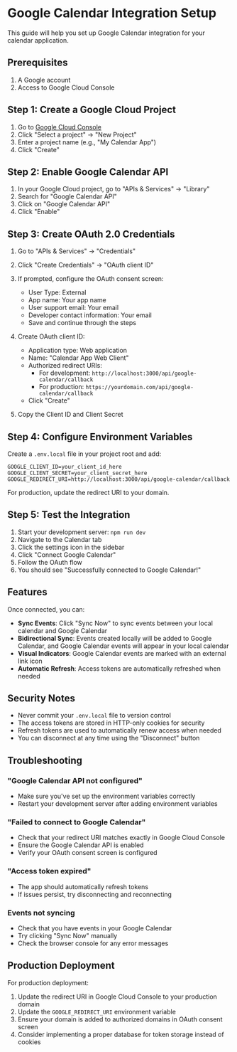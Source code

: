 # Google Calendar Integration Setup

This guide will help you set up Google Calendar integration for your calendar application.

## Prerequisites

1. A Google account
2. Access to Google Cloud Console

## Step 1: Create a Google Cloud Project

1. Go to [Google Cloud Console](https://console.cloud.google.com/)
2. Click "Select a project" → "New Project"
3. Enter a project name (e.g., "My Calendar App")
4. Click "Create"

## Step 2: Enable Google Calendar API

1. In your Google Cloud project, go to "APIs & Services" → "Library"
2. Search for "Google Calendar API"
3. Click on "Google Calendar API"
4. Click "Enable"

## Step 3: Create OAuth 2.0 Credentials

1. Go to "APIs & Services" → "Credentials"
2. Click "Create Credentials" → "OAuth client ID"
3. If prompted, configure the OAuth consent screen:
   - User Type: External
   - App name: Your app name
   - User support email: Your email
   - Developer contact information: Your email
   - Save and continue through the steps

4. Create OAuth client ID:
   - Application type: Web application
   - Name: "Calendar App Web Client"
   - Authorized redirect URIs: 
     - For development: `http://localhost:3000/api/google-calendar/callback`
     - For production: `https://yourdomain.com/api/google-calendar/callback`
   - Click "Create"

5. Copy the Client ID and Client Secret

## Step 4: Configure Environment Variables

Create a `.env.local` file in your project root and add:

```env
GOOGLE_CLIENT_ID=your_client_id_here
GOOGLE_CLIENT_SECRET=your_client_secret_here
GOOGLE_REDIRECT_URI=http://localhost:3000/api/google-calendar/callback
```

For production, update the redirect URI to your domain.

## Step 5: Test the Integration

1. Start your development server: `npm run dev`
2. Navigate to the Calendar tab
3. Click the settings icon in the sidebar
4. Click "Connect Google Calendar"
5. Follow the OAuth flow
6. You should see "Successfully connected to Google Calendar!"

## Features

Once connected, you can:

- **Sync Events**: Click "Sync Now" to sync events between your local calendar and Google Calendar
- **Bidirectional Sync**: Events created locally will be added to Google Calendar, and Google Calendar events will appear in your local calendar
- **Visual Indicators**: Google Calendar events are marked with an external link icon
- **Automatic Refresh**: Access tokens are automatically refreshed when needed

## Security Notes

- Never commit your `.env.local` file to version control
- The access tokens are stored in HTTP-only cookies for security
- Refresh tokens are used to automatically renew access when needed
- You can disconnect at any time using the "Disconnect" button

## Troubleshooting

### "Google Calendar API not configured"
- Make sure you've set up the environment variables correctly
- Restart your development server after adding environment variables

### "Failed to connect to Google Calendar"
- Check that your redirect URI matches exactly in Google Cloud Console
- Ensure the Google Calendar API is enabled
- Verify your OAuth consent screen is configured

### "Access token expired"
- The app should automatically refresh tokens
- If issues persist, try disconnecting and reconnecting

### Events not syncing
- Check that you have events in your Google Calendar
- Try clicking "Sync Now" manually
- Check the browser console for any error messages

## Production Deployment

For production deployment:

1. Update the redirect URI in Google Cloud Console to your production domain
2. Update the `GOOGLE_REDIRECT_URI` environment variable
3. Ensure your domain is added to authorized domains in OAuth consent screen
4. Consider implementing a proper database for token storage instead of cookies 